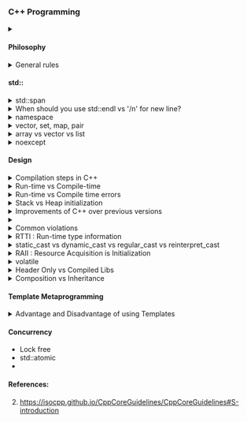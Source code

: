 ### C++ Programming 

<details>
  <summary>  </summary> 
 
 [(src)]()
   
</details>

   
#### Philosophy
    
<details>
  <summary> General rules </summary> 
 
 [(src)]()
*  Don't postpone to run time what can be done to compile time.
*  Dont use raw pointers (new, delete).
*  Express ideas directly in code not by comments (const, naming).
*  Use stdlibs whenever possible.
</details>

#### std::

<details>
  <summary> std::span </summary> 
 
 [(src)](https://en.cppreference.com/w/cpp/container/span)
* Lightweight abstraction that describes a contiguous sequence of objects. 
</details>

<details>
  <summary> When should you use std::endl vs '/n' for new line? </summary> 
 
 [(src)]()
* std::endl causes the buffer to be flushed.   

</details>

<details>
  <summary> namespace </summary> 
 
 [(src)](https://docs.microsoft.com/en-us/cpp/cpp/namespaces-cpp?view=msvc-160#:~:text=A%20namespace%20is%20a%20declarative,code%20base%20includes%20multiple%20libraries.)
* declarative region that provides a scope to the identifiers 
* Prevents name collsions.   
</details>

<details>
  <summary> vector, set, map, pair </summary> 
 
 [(src)](https://stackoverflow.com/questions/3389648/what-is-the-difference-between-stdliststdpair-and-stdmap-in-c-stl)
 [(src)]()
* vector
  * 
* set
  * 
* pair
  * stores two heterogeneous objects. 
* map
  * Associative container.
  * <key, value>
  * offers indexing , map[key]
  * logarithmic time
</details>

  
<details>
  <summary> array vs vector vs list </summary> 
 
 [(src)](https://stackoverflow.com/questions/1905417/array-vs-vector-vs-list)
 [(src)]( https://stackoverflow.com/questions/4424579/stdvector-versus-stdarray-in-c)
   
</details>


<details>
  <summary> noexcept </summary> 
 
 [(src)](https://en.cppreference.com/w/cpp/language/noexcept_spec)
 * Specifies that the function dosn't throw any exception. 
   
</details>

#### Design 

<details>
  <summary> Compilation steps in C++ </summary> 
 
 [(src)](https://stackoverflow.com/questions/6264249/how-does-the-compilation-linking-process-work)
 * The three major steps are:
    * Preprocesing
       * Replaces #includes, #defines and other preprocessing directives.
    * Compilation
      * Convert the C++ code into assembly code. 
    * Linking
      * Object files from compilers are converted into libraries or executables.
      * Links to external libraries. 
</details>


<details>
  <summary> Run-time vs Compile-time </summary> 
 
 [(src)](https://stackoverflow.com/questions/846103/runtime-vs-compile-time)
* Run-time 
  *
* Compile-time   
  *   
</details>


<details>
  <summary> Run-time vs Compile time errors </summary> 
 
 [(src)](https://stackoverflow.com/questions/846103/runtime-vs-compile-time)
  
 * Compile-time errors
      * Program should satisfy all variants (syntax, type)
      * eg. Syntax errors, Typecheck errors
 * Run-time errors
      * Run-time invariants require human + compiler help.
      * eg. Division by zero, Dereferencing a null pointer, Running out of memory
</details>

<details>
  <summary> Stack vs Heap initialization </summary> 
 [(src)](https://www.learncpp.com/cpp-tutorial/the-stack-and-the-heap/)

* Stack Initialization
  * Faster allocation and deallocation.
  * Small variables can be stored for fast access.
  * Pointer is created on the stack.
* Heap Initialization
  * Memory allocation is slow
  * Memory should be explicitly cleaned up if 'new' and 'delete' are used.
  * Heap is a large pool of memory, so big objects must be created on the heap.
</details>

  
<details>
  <summary> Improvements of C++ over previous versions </summary> 
 
 [(src)]()
* Type safety
* Prevent accidents
* Auto destruction and memory freeing
</details>
  

<details>
  <summary>  </summary> 
 
 [(src)]()
   
</details>
  

<details>
  <summary> Common violations </summary> 
 
 [(src)]()
* Type violation
* Bounds violation
* Lifetime violation
  
</details>

<details>
  <summary> RTTI : Run-time type information </summary> 
 
 [(src)]()
* C++ function to determine type information at runtime.
* Can be used for same type casts (dynamic, static).
  
</details>


<details>
  <summary> static_cast vs dynamic_cast vs regular_cast vs reinterpret_cast </summary> 
 
 [(src)]()
 * Dynamic_cast 
      * Run-time cast
      * Used for polymorphic classes.
      * Type checking is involved (RTTI)
      * Overhead due to type check
 * Static_cast
      * Compile time cast
      * Reverse an implicit conversion
      * No type checking involved
      * Less overhead
</details>
  

<details>
  <summary> RAII : Resource Acquisition is Initialization </summary> 
 
 [(src)]()
* The idiom of having constructors acquire resources and destructors release them is called RAII.
  
</details>
  

<details>
  <summary> volatile </summary> 
 
 [(src)]()
* Prevents over optimization from the compiler.     
</details>


<details>
  <summary>  Header Only vs Compiled Libs </summary> 
 
 [(src)](https://stackoverflow.com/questions/12671383/benefits-of-header-only-libraries)
* Header Only
   * Easier to package and distribute.
   * Simplifies the build process.
   * No linking process.  
   * Longer compilation time.
* Compiled Libs
   * 
   * 
</details>


<details>
  <summary> Composition vs Inheritance </summary> 
 
 [(src)](https://stackoverflow.com/questions/49002/prefer-composition-over-inheritance)

 * Composition
  * 
 * Inheritance
  *  
  
</details>

#### Template Metaprogramming

<details>
  <summary>  Advantage and Disadvantage of using Templates </summary> 
  
[(src)](https://isocpp.org/wiki/faq/templates)
   
   * Advantages
      * Builds a family of classes or functions.
      * Reduces reundant code. 
   * Disadvantages 
      * Difficult in maintanence.
      * Slow to compile.
      * 
   
</details>


#### Concurrency
* Lock free
* std::atomic
* 



#### References:
2. https://isocpp.github.io/CppCoreGuidelines/CppCoreGuidelines#S-introduction
